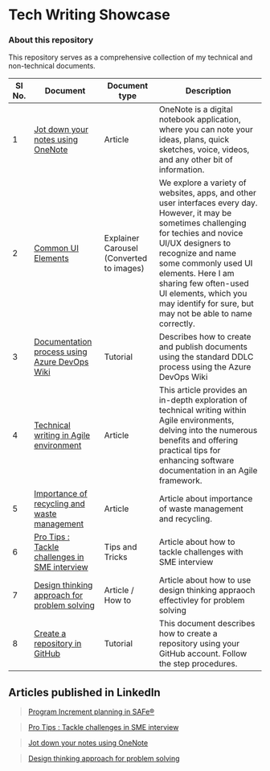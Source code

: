 # Tech Writing Showcase
### About this repository
This repository serves as a comprehensive collection of my technical and non-technical documents. 


| Sl No.  |  Document | Document type  |  Description |
|---|---|---|---|
| 1  |  [Jot down your notes using OneNote](https://github.com/vishnudasTW/Jot-down-your-notes-using-OneNote/wiki/Jot-down-your-notes-using-OneNote) |  Article | OneNote is a digital notebook application, where you can note your ideas, plans, quick sketches, voice, videos, and any other bit of information.|
|  2 | [Common UI Elements](https://github.com/vishnudasTW/Commonly-used-UI-elements/wiki/Common-UI-Elements)  | Explainer Carousel (Converted to images)  | We explore a variety of websites, apps, and other user interfaces every day. However, it may be sometimes challenging for techies and novice UI/UX designers to recognize and name some commonly used UI elements. Here I am sharing few often-used UI elements, which you may identify for sure, but may not be able to name correctly. |
| 3  | [Documentation process using Azure DevOps Wiki](https://github.com/vishnudasTW/Technical-writing-in-Agile-environment-/wiki)  | Tutorial  | Describes how to create and publish documents using the standard DDLC process using the Azure DevOps Wiki |
| 4  | [Technical writing in Agile environment](https://github.com/vishnudasTW/Technical-writing-in-Agile-environment-/wiki)  | Article  | This article provides an in-depth exploration of technical writing within Agile environments, delving into the numerous benefits and offering practical tips for enhancing software documentation in an Agile framework.|
| 5| [Importance of recycling and waste management](https://github.com/vishnudasTW/Free_writing_sample-/wiki/Importance-of-recycling-and-waste-management)|Article| Article about importance of waste management and recycling.| 
| 6| [Pro Tips : Tackle challenges in SME interview](https://github.com/vishnudasTW/SME-interview/wiki/Pro-Tips-:-Tackle-challenges-in-SME-interview)| Tips and Tricks | Article about how to tackle challenges with SME interview |
|7| [Design thinking approach for problem solving](https://github.com/vishnudasTW/Design-thinking-approach/wiki/Design-thinking-approach-for-problem-solving)| Article / How to | Article about how to use design thinking appraoch effectivley for problem solving|
|8| [Create a repository in GitHub](https://github.com/vishnudasTW/Create-a-repository-in-GitHub-/wiki/Create-a-repository-in-GitHub) | Tutorial | This document describes how to create a repository using your GitHub account. Follow the step procedures.|





## Articles published in LinkedIn

>[Program Increment planning in SAFe®](https://www.linkedin.com/pulse/pi-planning-safe-vishnu-das-m-tech/?trackingId=79XCh5MXTPqtDiiPr83QRg%3D%3D)

>[Pro Tips : Tackle challenges in SME interview](https://www.linkedin.com/pulse/pro-tips-tackle-challenges-sme-interview-vishnu-das/?trackingId=79XCh5MXTPqtDiiPr83QRg%3D%3D)

>[Jot down your notes using OneNote](https://www.linkedin.com/pulse/jot-down-your-notes-using-onenote-vishnu-das-1e/?trackingId=79XCh5MXTPqtDiiPr83QRg%3D%3D)

>[Design thinking approach for problem solving](https://www.linkedin.com/pulse/design-thinking-approach-problem-solving-vishnu-das/?trackingId=79XCh5MXTPqtDiiPr83QRg%3D%3D)
